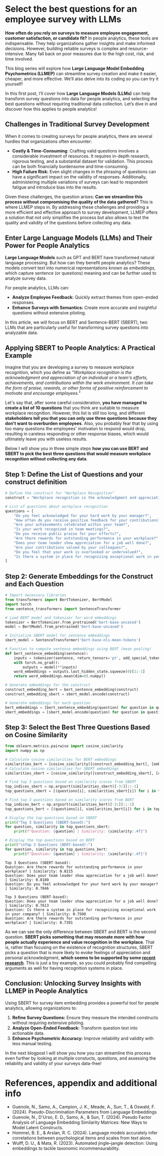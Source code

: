 # Select the best questions for an employee survey with LLMs

**How often do you rely on surveys to measure employee engagement, customer satisfaction, or candidate fit?** In people analytics, these tools are indispensable. They help organizations gather insights and make informed decisions. However, building reliable surveys is complex and resource-intensive. Many fall back on poor measures due to the high cost, risk, and time involved.

This blog series will explore how **Large Language Model Embedding Psychometrics (LLMEP)** can streamline survey creation and make it easier, cheaper, and more effective. We’ll also delve into its coding so you can try it yourself!

In this first post, I’ll cover how **Large Language Models (LLMs)** can help transform survey questions into data for people analytics, and selecting the best questions without requiring traditional data collection. Let’s dive in and discover how this applies to people analytics!

## Challenges in Traditional Survey Development

When it comes to creating surveys for people analytics, there are several hurdles that organizations often encounter:

- **Costly & Time-Consuming**: Crafting valid questions involves a considerable investment of resources. It requires in-depth research, rigorous testing, and a substantial dataset for validation. This process can be both financially burdensome and time-consuming.
- **High Failure Risk:** Even slight changes in the phrasing of questions can have a significant impact on the validity of responses. Additionally, administering multiple variations of surveys can lead to respondent fatigue and introduce bias into the results.

Given these challenges, the question arises: **Can we streamline this process without compromising the quality of the data gathered?** This is where LLMEP steps in. By addressing these challenges and providing a more efficient and effective approach to survey development, LLMEP offers a solution that not only simplifies the process but also allows to test the quality and validity of the questions before collecting any data.


## Enter Large Language Models (LLMs) and Their Power for People Analytics

**Large Language Models** such as GPT and BERT have transformed natural language processing. But how can they benefit people analytics? These models convert text into numerical representations known as *embeddings*, which capture sentence (or questions) meaning and can be further used to analyze survey data.

For people analytics, LLMs can:

- **Analyze Employee Feedback:** Quickly extract themes from open-ended responses.
- **Enhance Surveys with Semantics:** Create more accurate and insightful questions without extensive piloting.

In this article, we will focus on BERT and Sentence-BERT (SBERT), two LLMs that are particularly useful for transforming survey questions into analyzable data.

## Applying SBERT to People Analytics: A Practical Example

Imagine that you are developing a survey to measure workplace recognition, which you define as *"Workplace recognition is the acknowledgment and appreciation of an individual or a team's efforts, achievements, and contributions within the work environment. It can take the form of praise, rewards, or other forms of positive reinforcement to motivate and encourage employees."*

Let's say that, after some careful consideration, **you have managed to create a list of 10 questions** that you think are suitable to measure workplace recognition. However, this list is still too long, and different **stakeholders tell you that you can only use three questions because they don't want to overburden employees**. Also, you probably fear that by using too many questions the employees' motivaton to respond would drop, resulting in careless responding or other response biases, which would ultimately leave you with useless results.

Below I will show you in three simple steps **how you can use BERT and SBERT to pick the best three questions that would measure workplace recognition without collecting any data**.

## Step 1: Define the List of Questions and your construct definition


```python
# Define the construct for "Workplace Recognition"
construct = "Workplace recognition is the acknowledgment and appreciation of an individual or a team's efforts, achievements, and contributions within the work environment. It can take the form of praise, rewards, or other forms of positive reinforcement to motivate and encourage employees."

# List of questions about workplace recognition
questions = [
    "Do you feel acknowledged for your hard work by your manager?",
    "How often do you receive positive feedback for your contributions?",
    "Are your achievements celebrated within your team?",
    "Is your work recognized in team meetings?",
    "Do you receive public praise for your efforts?",
    "Are there rewards for outstanding performance in your workplace?",
    "Does your team leader show appreciation for a job well done?",
    "Are your contributions valued by your colleagues?",
    "Do you feel that your work is overlooked or undervalued?",
    "Is there a system in place for recognizing exceptional work in your company?"
]
```

## Step 2: Generate Embeddings for the Construct and Each Question


```python
# Import necessary libraries
from transformers import BertTokenizer, BertModel
import torch
from sentence_transformers import SentenceTransformer

# Load BERT model and tokenizer for word embeddings
tokenizer = BertTokenizer.from_pretrained('bert-base-uncased')
model = BertModel.from_pretrained('bert-base-uncased')

# Initialize SBERT model for sentence embeddings
sbert_model = SentenceTransformer('bert-base-nli-mean-tokens')

# Function to compute sentence embeddings using BERT (mean pooling)
def bert_sentence_embedding(sentence):
    inputs = tokenizer(sentence, return_tensors='pt', add_special_tokens=True)
    with torch.no_grad():
        outputs = model(**inputs)
    word_embeddings = outputs.last_hidden_state.squeeze(0)[1:-1]
    return word_embeddings.mean(dim=0).numpy()

# Generate embeddings for the construct
construct_embedding_bert = bert_sentence_embedding(construct)
construct_embedding_sbert = sbert_model.encode(construct)

# Generate embeddings for each question
bert_embeddings = [bert_sentence_embedding(question) for question in questions]
sbert_embeddings = [sbert_model.encode(question) for question in questions]

```

## Step 3: Select the Best Three Questions Based on Cosine Similarity


```python
from sklearn.metrics.pairwise import cosine_similarity
import numpy as np

# Calculate cosine similarities for BERT embeddings
similarities_bert = [cosine_similarity([construct_embedding_bert], [embedding])[0][0] for embedding in bert_embeddings]
# Calculate cosine similarities for SBERT embeddings
similarities_sbert = [cosine_similarity([construct_embedding_sbert], [embedding])[0][0] for embedding in sbert_embeddings]

# Find top 3 questions based on similarity scores from SBERT
top_indices_sbert = np.argsort(similarities_sbert)[-3:][::-1]
top_questions_sbert = [(questions[i], similarities_sbert[i]) for i in top_indices_sbert]

# Find top 3 questions based on similarity scores from BERT
top_indices_bert = np.argsort(similarities_bert)[-3:][::-1]
top_questions_bert = [(questions[i], similarities_bert[i]) for i in top_indices_bert]

# Display the top questions based on SBERT
print("Top 3 Questions (SBERT-based):")
for question, similarity in top_questions_sbert:
    print(f"Question: {question} | Similarity: {similarity:.4f}")

# Display the top questions based on BERT
print("\nTop 3 Questions (BERT-based):")
for question, similarity in top_questions_bert:
    print(f"Question: {question} | Similarity: {similarity:.4f}")

```

    Top 3 Questions (SBERT-based):
    Question: Are there rewards for outstanding performance in your workplace? | Similarity: 0.8215
    Question: Does your team leader show appreciation for a job well done? | Similarity: 0.8180
    Question: Do you feel acknowledged for your hard work by your manager? | Similarity: 0.7846
    
    Top 3 Questions (BERT-based):
    Question: Does your team leader show appreciation for a job well done? | Similarity: 0.7613
    Question: Is there a system in place for recognizing exceptional work in your company? | Similarity: 0.7508
    Question: Are there rewards for outstanding performance in your workplace? | Similarity: 0.7391


As we can see the only difference between SBERT and BERT is the second question. **SBERT picks something that may resonate more with how people actually experience and value recognition in the workplace**. That is, rather than focusing on the existence of recognition structures, SBERT picks a question that is more likely to evoke feelings of appreciation and personal acknowledgment, **which seems to be supported by some [recent research](https://psycnet.apa.org/record/2008-05872-010)**. This is just a toy example, so you could probably find compelling arguments as well for having recognition systems in place.

## Conclusion: Unlocking Survey Insights with LLMEP in People Analytics

Using SBERT for survey item embedding provides a powerful tool for people analytics, allowing organizations to:

1. **Refine Survey Questions:** Ensure they measure the intended constructs without requiring extensive piloting.
2. **Analyze Open-Ended Feedback:** Transform question text into actionable data.
3. **Enhance Psychometric Accuracy:** Improve reliability and validity with less manual testing.

In the next blogpost I will show you how you can streamline this process even further by looking at multiple constucts, questions, and assessing the reliability and validity of your surveys data-free!

# References, appendix and additional info

- Guenole, N., Samo, A., Campion, J. K., Meade, A., Sun, T., & Oswald, F. (2024). Pseudo-Discrimination Parameters from Language Embeddings
- Guenole, N., D'Urso, E. D., Samo, A., & Sun, T. (2024). Pseudo Factor Analysis of Language Embedding Similarity Matrices: New Ways to Model Latent Constructs.
- Hommel, B. E., & Arslan, R. C. (2024). Language models accurately infer correlations between psychological items and scales from text alone.
- Wulff, D. U., & Mata, R. (2023). Automated jingle–jangle detection: Using embeddings to tackle taxonomic incommensurability.
